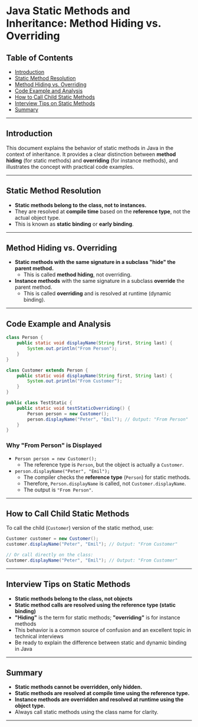 # Java Static Methods and Inheritance: Method Hiding vs. Overriding

## Table of Contents
- [Introduction](#introduction)
- [Static Method Resolution](#static-method-resolution)
- [Method Hiding vs. Overriding](#method-hiding-vs-overriding)
- [Code Example and Analysis](#code-example-and-analysis)
- [How to Call Child Static Methods](#how-to-call-child-static-methods)
- [Interview Tips on Static Methods](#interview-tips-on-static-methods)
- [Summary](#summary)

---

## Introduction

This document explains the behavior of static methods in Java in the context of inheritance. It provides a clear distinction between **method hiding** (for static methods) and **overriding** (for instance methods), and illustrates the concept with practical code examples.

---

## Static Method Resolution

- **Static methods belong to the class, not to instances.**
- They are resolved at **compile time** based on the **reference type**, not the actual object type.
- This is known as **static binding** or **early binding**.

---

## Method Hiding vs. Overriding

- **Static methods with the same signature in a subclass "hide" the parent method.**
    - This is called **method hiding**, not overriding.
- **Instance methods** with the same signature in a subclass **override** the parent method.
    - This is called **overriding** and is resolved at runtime (dynamic binding).

---

## Code Example and Analysis

```java
class Person {
    public static void displayName(String first, String last) {
        System.out.println("From Person");
    }
}

class Customer extends Person {
    public static void displayName(String first, String last) {
        System.out.println("From Customer");
    }
}

public class TestStatic {
    public static void testStaticOverriding() {
        Person person = new Customer();
        person.displayName("Peter", "Emil"); // Output: "From Person"
    }
}
```

### Why "From Person" is Displayed

- `Person person = new Customer();`
    - The reference type is `Person`, but the object is actually a `Customer`.
- `person.displayName("Peter", "Emil");`
    - The compiler checks the **reference type** (`Person`) for static methods.
    - Therefore, `Person.displayName` is called, not `Customer.displayName`.
    - The output is `"From Person"`.

---

## How to Call Child Static Methods

To call the child (`Customer`) version of the static method, use:

```java
Customer customer = new Customer();
customer.displayName("Peter", "Emil"); // Output: "From Customer"

// Or call directly on the class:
Customer.displayName("Peter", "Emil"); // Output: "From Customer"
```

---

## Interview Tips on Static Methods

- **Static methods belong to the class, not objects**
- **Static method calls are resolved using the reference type (static binding)**
- **"Hiding"** is the term for static methods; **"overriding"** is for instance methods
- This behavior is a common source of confusion and an excellent topic in technical interviews
- Be ready to explain the difference between static and dynamic binding in Java

---

## Summary

- **Static methods cannot be overridden, only hidden.**
- **Static methods are resolved at compile time using the reference type.**
- **Instance methods are overridden and resolved at runtime using the object type.**
- Always call static methods using the class name for clarity.

---
